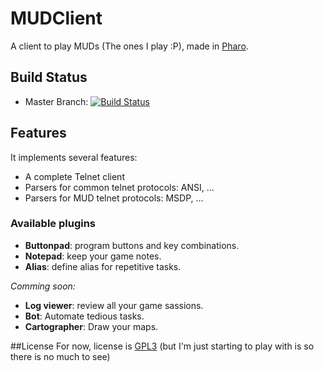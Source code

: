 # MUDClient
A client to play MUDs (The ones I play :P), made in [Pharo](http://pharo.org).

## Build Status
- Master Branch: [![Build Status](https://travis-ci.org/estebanlm/MUDClient.png?branch=master)](https://travis-ci.org/estebanlm/MUDClient)

## Features
It implements several features:

- A complete Telnet client
- Parsers for common telnet protocols: ANSI, ...
- Parsers for MUD telnet protocols: MSDP, ...

### Available plugins
- **Buttonpad**: program buttons and key combinations.
- **Notepad**: keep your game notes.
- **Alias**: define alias for repetitive tasks.

*Comming soon:*
- **Log viewer**: review all your game sassions.
- **Bot**: Automate tedious tasks.
- **Cartographer**: Draw your maps.

##License
For now, license is [GPL3](LICENSE.txt) (but I'm just starting to play with is so there is no much to see)
